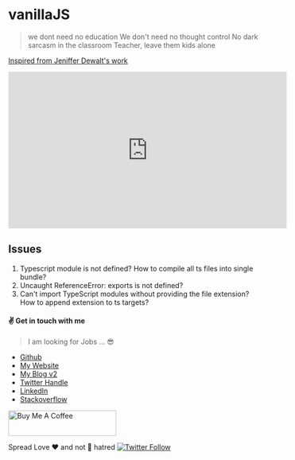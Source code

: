 # vanillaJS

> we dont need no education
> We don't need no thought control
> No dark sarcasm in the classroom
> Teacher, leave them kids alone

[Inspired from Jeniffer Dewalt's work](https://jenniferdewalt.com/index.html)

<iframe width="560" height="315" src="https://www.youtube.com/embed/GG1fgCHvDNQ" title="YouTube video player" frameborder="0" allow="accelerometer; autoplay; clipboard-write; encrypted-media; gyroscope; picture-in-picture" allowfullscreen></iframe>

## Issues

1. Typescript module is not defined? How to compile all ts files into single bundle?
2. Uncaught ReferenceError: exports is not defined?
3. Can't import TypeScript modules without providing the file extension? How to append extension to ts targets?

#### :v: Get in touch with me

> I am looking for Jobs ... :sunglasses:

- [Github](https://github.com/avimehenwal/)
- [My Website](https://avimehenwal.in)
- [My Blog v2](https://avimehenwal2.netlify.app/)
- [Twitter Handle](https://twitter.com/avimehenwal)
- [LinkedIn](https://in.linkedin.com/in/avimehenwal)
- [Stackoverflow](https://stackoverflow.com/users/1915935/avi-mehenwal)

<a href="https://www.buymeacoffee.com/F1j07cV" target="_blank"><img src="https://cdn.buymeacoffee.com/buttons/default-orange.png" alt="Buy Me A Coffee" style="height: 51px !important;width: 217px !important;" ></a>

Spread Love :hearts: and not :no_entry_sign: hatred [![Twitter Follow](https://img.shields.io/twitter/follow/avimehenwal.svg?style=social)](https://twitter.com/avimehenwal)
